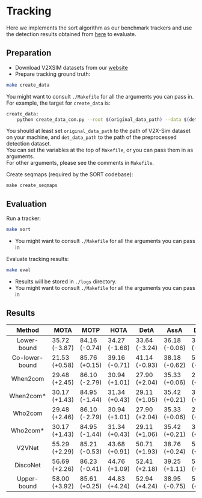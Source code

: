 # Tracking

Here we implements the sort algorithm as our benchmark trackers and use the detection results obtained from [here](../det) to evaluate.

## Preparation
- Download V2XSIM datasets from our [website](https://ai4ce.github.io/V2X-Sim/index.html)
- Prepare tracking ground truth:
```bash
make create_data
```
You might want to consult `./Makefile` for all the arguments you can pass in.  
For example, the target for `create_data` is:
```bash
create_data:
	python create_data_com.py --root $(original_data_path) --data $(det_data_path)/$(split) --split $(split) --from_agent $(from_agent) --to_agent $(to_agent) --scene_idxes_file $(scene_idxes_file)
```
You should at least set `original_data_path` to the path of V2X-Sim dataset on your machine, and `det_data_path` to the path of the preprocessed detection dataset.  
You can set the variables at the top of `Makefile`, or you can pass them in as arguments.  
For other arguments, please see the comments in `Makefile`.  

Create seqmaps (required by the SORT codebase):
```base
make create_seqmaps
```


## Evaluation

Run a tracker:
```bash
make sort
```
- You might want to consult `./Makefile` for all the arguments you can pass in


Evaluate tracking results:

```bash
make eval
```
- Results will be stored in `./logs` directory.  
- You might want to consult `./Makefile` for all the arguments you can pass in



## Results

|   **Method**   | **MOTA**      | **MOTP**      | **HOTA**      | **DetA**      | **AssA**      | **DetRe**     | **DetPr**     | **AssRe**     | **AssPr**     | **LocA**      |
| :------------: | ------------- | ------------- | ------------- | ------------- | ------------- | ------------- | ------------- | ------------- | ------------- | ------------- |
|  Lower-bound   | 35.72 (-3.87) | 84.16 (-0.74) | 34.27 (-1.68) | 33.64 (-3.24) | 36.18 (-0.06) | 35.07 (-3.54) | 82.49 (+0.96) | 46.70 (+0.23) | 58.72 (+0.10) | 86.43 (+0.38) |
| Co-lower-bound | 21.53 (+0.58) | 85.76 (+0.15) | 39.16 (-0.71) | 41.14 (-0.93) | 38.18 (-0.62) | 59.54 (-2.52) | 54.68 (+0.79) | 50.92 (-0.65) | 55.78 (+0.84) | 87.64 (+0.38) |
|    When2com    | 29.48 (+2.45) | 86.10 (-2.79) | 30.94 (+1.01) | 27.90 (+2.04) | 35.33 (+0.06) | 28.67 (+2.58) | 86.11 (-4.81) | 46.30 (-0.15) | 59.20 (-0.36) | 87.98 (-1.98) |
|   When2com*    | 30.17 (+1.43) | 84.95 (-1.44) | 31.34 (+0.43) | 29.11 (+1.05) | 35.42 (+0.21) | 30.28 (+1.32) | 83.81 (+0.29) | 46.65 (-0.29) | 58.61 (+0.18) | 86.14 (+0.17) |
|    Who2com     | 29.48 (+2.46) | 86.10 (-2.79) | 30.94 (+1.01) | 27.90 (+2.04) | 35.33 (+0.06) | 28.67 (+2.58) | 86.11 (-4.81) | 46.30 (-0.15) | 59.20 (-0.36) | 87.98 (-1.98) |
|    Who2com*    | 30.17 (+1.43) | 84.95 (-1.44) | 31.34 (+0.43) | 29.11 (+1.06) | 35.42 (+0.21) | 30.28 (+1.33) | 83.81 (+0.29) | 46.65 (-0.29) | 58.61 (+0.81) | 86.14 (+0.17) |
|     V2VNet     | 55.29 (+2.29) | 85.21 (-0.53) | 43.68 (+0.91) | 50.71 (+1.93) | 38.76 (+0.24) | 53.40 (+2.51) | 84.45 (-1.07) | 50.22 (+0.53) | 58.50 (-0.07) | 87.22 (+0.38) |
|    DiscoNet    | 56.69 (+2.26) | 86.23 (-0.41) | 44.76 (+1.09) | 52.41 (+2.18) | 39.25 (+1.11) | 54.87 (+2.58) | 86.29 (-0.95) | 50.86 (+1.02) | 58.94 (-0.15) | 88.07 (+0.34) |
|  Upper-bound   | 58.00 (+3.92) | 85.61 (+0.25) | 44.83 (+4.24) | 52.94 (+4.24) | 38.95 (-0.75) | 55.07 (+4.68) | 86.54 (-0.30) | 50.35 (-0.86) | 58.71 (+0.15) | 87.48 (+0.06) |